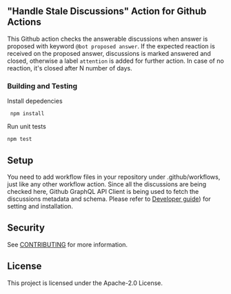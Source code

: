 ## "Handle Stale Discussions" Action for Github Actions

This Github action checks the answerable discussions when answer is proposed with keyword `@bot proposed answer`. If the expected reaction is received on the proposed answer, discussions is marked answered and closed, otherwise a label `attention` is added for further action. In case of no reaction, it's closed after N number of days. 

### Building and Testing

Install depedencies

` npm install`

Run unit tests

` npm test `

## Setup

You need to add workflow files in your repository under .github/workflows, just like any other workflow action. Since all the discussions are being checked here, Github GraphQL API Client is being used to fetch the discussions metadata and schema. Please refer to [Developer guide](SETUP.md)) for setting and installation.


## Security

See [CONTRIBUTING](CONTRIBUTING.md#security-issue-notifications) for more information.

## License

This project is licensed under the Apache-2.0 License.

